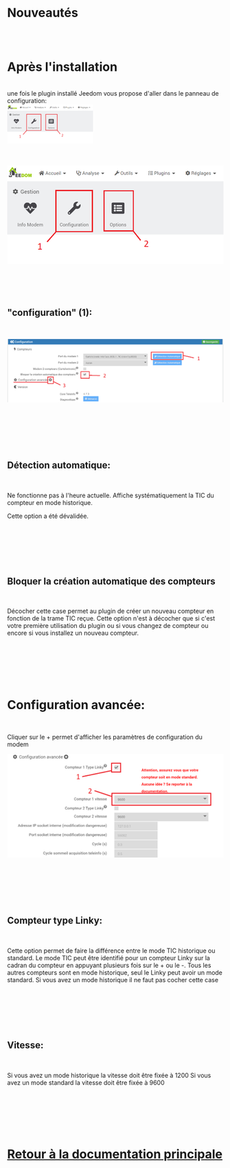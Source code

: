 <br>
<br>


# Nouveautés

<br><br>

# Après l'installation

<br>
une fois le plugin installé Jeedom vous propose d'aller dans le panneau de configuration:
<br>

<img src="../../images/teleinfo_config01.png" alt="configuration" style="width:200px;"/>

<br><br>
![Configuration](../../images/teleinfo_config01.png)
<br><br><br><br><br>


## "configuration" (1):
<br>

![Configuration 1](../../images/teleinfo_config02.png)
<br><br><br><br><br><br><br>

## Détection automatique:
<br>

Ne fonctionne pas à l'heure actuelle. Affiche systématiquement la TIC du compteur en mode historique.
<br>

Cette option a été dévalidée.
<br><br><br><br><br><br><br>

## Bloquer la création automatique des compteurs
<br>

Décocher cette case permet au plugin de créer un nouveau compteur en fonction de la trame TIC reçue.
Cette option n'est à décocher que si c'est votre première utilisation du plugin ou si vous changez de compteur ou encore si vous installez un nouveau compteur.
<br><br><br><br><br><br><br>

# Configuration avancée:
<br>


Cliquer sur le + permet d'afficher les paramètres de configuration du modem
<br>

![Configuration modem](../../images/teleinfo_config03.png)
<br><br><br><br><br><br><br>

## Compteur type Linky:
<br>

Cette option permet de faire la différence entre le mode TIC historique ou standard. Le mode TIC peut être identifié pour un compteur Linky sur la cadran du compteur en appuyant plusieurs fois sur le + ou le -. Tous les autres compteurs sont en mode historique, seul le Linky peut avoir un mode standard.
Si vous avez un mode historique il ne faut pas cocher cette case
<br><br><br><br><br><br><br>

## Vitesse:
<br>

Si vous avez un mode historique la vitesse doit être fixée à 1200
Si vous avez un mode standard la vitesse doit être fixée à 9600
<br><br><br><br><br><br><br>
  

# [Retour à la documentation principale](/plugin-teleinfo/fr_FR/)
